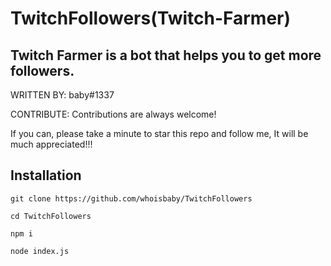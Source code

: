 # TwitchFollowers(Twitch-Farmer)
Twitch Farmer is a bot that helps you to get more followers.
----------------------

WRITTEN BY: baby#1337

CONTRIBUTE: Contributions are always welcome!

 If you can, please take a minute to star this repo and follow me, It will be much appreciated!!!


Installation
-------------------
```
git clone https://github.com/whoisbaby/TwitchFollowers

cd TwitchFollowers

npm i

node index.js
